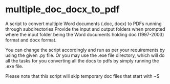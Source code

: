 # multiple_doc_docx_to_pdf
A script to convert multiple Word documents (.doc,.docx) to PDFs running through subdirectories
Provide the input and output folders when prompted where the input folder being the Word documents holding doc (1997-2003) format and docx format. 

You can change the script accordingly and run as per your requirements by using the given .py file. Or you may use the .exe file directory, which will do all the tasks for you converting all the docs to pdfs by simply running the .exe file.

Please note that this script will skip temporary doc files that start with ~$
